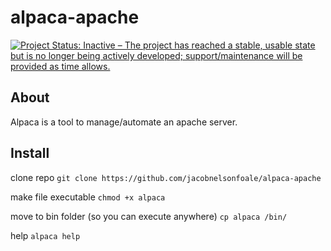 # alpaca-apache
[![Project Status: Inactive – The project has reached a stable, usable state but is no longer being actively developed; support/maintenance will be provided as time allows.](https://www.repostatus.org/badges/latest/inactive.svg)](https://www.repostatus.org/#inactive)

## About
Alpaca is a tool to manage/automate an apache server.

## Install

clone repo
`git clone https://github.com/jacobnelsonfoale/alpaca-apache`

make file executable
`chmod +x alpaca`

move to bin folder (so you can execute anywhere)
`cp alpaca /bin/`

help
`alpaca help`
